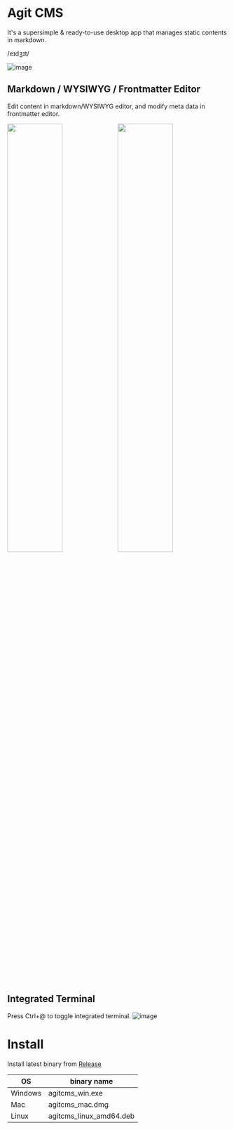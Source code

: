 # Agit CMS
It's a supersimple & ready-to-use desktop app that manages static contents in markdown.  

/eɪdʒɪt/  

![image](https://user-images.githubusercontent.com/97814789/171831967-59fc55df-6aa3-4305-9f09-b57283ac6f0a.png)


## Markdown / WYSIWYG / Frontmatter Editor
Edit content in markdown/WYSIWYG editor, and modify meta data in frontmatter editor.

<img src="https://user-images.githubusercontent.com/97814789/171833851-b215b036-1fd1-461b-af04-cb770efe9b97.png" width="50%"><img src="https://user-images.githubusercontent.com/97814789/171833708-d6991249-2669-4c1b-be05-190d7035c7c6.png" width="50%">

## Integrated Terminal
Press Ctrl+@ to toggle integrated terminal.
![image](https://user-images.githubusercontent.com/97814789/171834291-29689bc3-dd43-4ecf-b2ee-31976b17eae3.png)


# Install
Install latest binary from [Release](https://github.com/0xsuk/agitcms/releases/tag/1.0.0)

| OS | binary name |
| --- | --- |
| Windows | agitcms_win.exe |
| Mac | agitcms_mac.dmg |
| Linux | agitcms_linux_amd64.deb |


